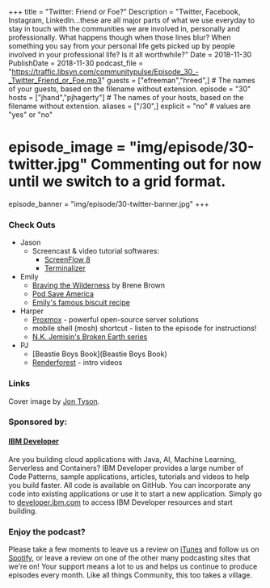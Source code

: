 +++
title = "Twitter: Friend or Foe?"
Description = "Twitter, Facebook, Instagram, LinkedIn...these are all major parts of what we use everyday to stay in touch with the communities we are involved in, personally and professionally. What happens though when those lines blur? When something you say from your personal life gets picked up by people involved in your professional life? Is it all worthwhile?"
Date = 2018-11-30
PublishDate = 2018-11-30
podcast_file = "https://traffic.libsyn.com/communitypulse/Episode_30_-_Twitter_Friend_or_Foe.mp3"
guests = ["efreeman","hreed",] # The names of your guests, based on the filename without extension.
episode = "30"
hosts = ["jhand","pjhagerty"] # The names of your hosts, based on the filename without extension.
aliases = ["/30",]
explicit = "no" # values are "yes" or "no"
# episode_image = "img/episode/30-twitter.jpg" Commenting out for now until we switch to a grid format.
episode_banner = "img/episode/30-twitter-banner.jpg"
+++
### Check Outs

* Jason
  * Screencast & video tutorial softwares:
    * [ScreenFlow 8](https://www.telestream.net/screenflow/overview.htm#overview)
    * [Terminalizer](https://terminalizer.com/)
* Emily
  * [Braving the Wilderness](https://www.amazon.com/Braving-Wilderness-Quest-Belonging-Courage/dp/0812995848) by Brene Brown
  * [Pod Save America](https://art19.com/shows/pod-save-america)
  * [Emily's famous biscuit recipe](https://emilyfreeman.io/blog/biscuits)
* Harper
  * [Proxmox](https://www.proxmox.com/en/) - powerful open-source server solutions
  * mobile shell (mosh) shortcut - listen to the episode for instructions!
  * [N.K. Jemisin's Broken Earth series](https://www.amazon.com/gp/bookseries/B01947LZ8A/ref=dp_st_0316229296)
* PJ
  * [Beastie Boys Book](Beastie Boys Book)
  * [Renderforest](https://www.renderforest.com) - intro videos

### Links
Cover image by [Jon Tyson](https://unsplash.com/@jontyson).

### Sponsored by:
#### **[IBM Developer](https://developer.ibm.com/)**

Are you building cloud applications with Java, AI, Machine Learning, Serverless and Containers? IBM Developer provides a large number of Code Patterns, sample applications, articles, tutorials and videos to help you build faster. All code is available on GitHub. You can incorporate any code into existing applications or use it to start a new application. Simply go to [developer.ibm.com](https://developer.ibm.com) to access IBM Developer resources and start building.

### Enjoy the podcast?
Please take a few moments to leave us a review on [iTunes](https://itunes.apple.com/us/podcast/community-pulse/id1218368182?mt=2) and follow us on [Spotify](https://open.spotify.com/show/3I7g5WfMSgpWu38zZMjet?si=565TMb81SaWwrJYbAIeOxQ), or leave a review on one of the other many podcasting sites that we're on! Your support means a lot to us and helps us continue to produce episodes every month. Like all things Community, this too takes a village.
